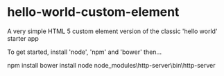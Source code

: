 # hello-world-custom-element
A very simple HTML 5 custom element version of the classic 'hello world' starter app

To get started, install 'node', 'npm' and 'bower' then...

npm install
bower install
node node_modules\http-server\bin\http-server
